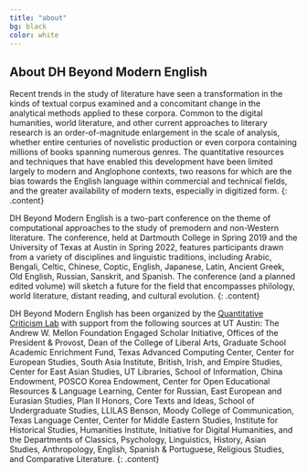 ```yaml
---
title: "about"
bg: black
color: white
---
```


## About DH Beyond Modern English

Recent trends in the study of literature have seen a transformation in the kinds of textual corpus examined and a concomitant change in the analytical methods applied to these corpora. Common to the digital humanities, world literature, and other current approaches to literary research is an order-of-magnitude enlargement in the scale of analysis, whether entire centuries of novelistic production or even corpora containing millions of books spanning numerous genres. The quantitative resources and techniques that have enabled this development have been limited largely to modern and Anglophone contexts, two reasons for which are the bias towards the English language within commercial and technical fields, and the greater availability of modern texts, especially in digitized form.
{: .content}

DH Beyond Modern English is a two-part conference on the theme of computational approaches to the study of premodern and non-Western literature. The conference, held at Dartmouth College in Spring 2019 and the University of Texas at Austin in Spring 2022, features participants drawn from a variety of disciplines and linguistic traditions, including Arabic, Bengali, Celtic, Chinese, Coptic, English, Japanese, Latin, Ancient Greek, Old English, Russian, Sanskrit, and Spanish. The conference (and a planned edited volume) will sketch a future for the field that encompasses philology, world literature, distant reading, and cultural evolution.
{: .content}

DH Beyond Modern English has been organized by the [Quantitative Criticism Lab](https://www.qcrit.org/) with support from the following sources at UT Austin: The Andrew W. Mellon Foundation Engaged Scholar Initiative, Offices of the President & Provost, Dean of the College of Liberal Arts, Graduate School Academic Enrichment Fund, Texas Advanced Computing Center, Center for European Studies, South Asia Institute, British, Irish, and Empire Studies, Center for East Asian Studies, UT Libraries, School of Information, China Endowment, POSCO Korea Endowment, Center for Open Educational Resources & Language Learning, Center for Russian, East European and Eurasian Studies, Plan II Honors, Core Texts and Ideas, School of Undergraduate Studies, LLILAS Benson, Moody College of Communication, Texas Language Center, Center for Middle Eastern Studies, Institute for Historical Studies, Humanities Institute, Initiative for Digital Humanities, and the Departments of Classics, Psychology, Linguistics, History, Asian Studies, Anthropology, English, Spanish & Portuguese, Religious Studies, and Comparative Literature.
{: .content}
